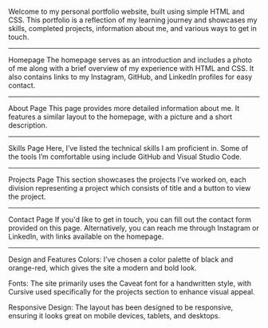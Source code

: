 Welcome to my personal portfolio website, built using simple HTML and CSS. This portfolio is a reflection of my learning journey and showcases my skills, completed projects, information about me, and various ways to get in touch.

---

Homepage
The homepage serves as an introduction and includes a photo of me along with a brief overview of my experience with HTML and CSS. It also contains links to my Instagram, GitHub, and LinkedIn profiles for easy contact.

---

About Page
This page provides more detailed information about me. It features a similar layout to the homepage, with a picture and a short description.

---

Skills Page
Here, I’ve listed the technical skills I am proficient in. Some of the tools I’m comfortable using include GitHub and Visual Studio Code.

---

Projects Page
This section showcases the projects I’ve worked on, each division representing a project which consists of title and a button to view the project.

---

Contact Page
If you'd like to get in touch, you can fill out the contact form provided on this page. Alternatively, you can reach me through Instagram or LinkedIn, with links available on the homepage.

---

Design and Features
Colors: I’ve chosen a color palette of black and orange-red, which gives the site a modern and bold look.

Fonts: The site primarily uses the Caveat font for a handwritten style, with Cursive used specifically for the projects section to enhance visual appeal.

Responsive Design: The layout has been designed to be responsive, ensuring it looks great on mobile devices, tablets, and desktops.
